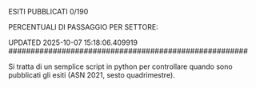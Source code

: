 ESITI PUBBLICATI 0/190 

PERCENTUALI DI PASSAGGIO PER SETTORE:

UPDATED 2025-10-07 15:18:06.409919
###################################################### 

Si tratta di un semplice script in python per controllare quando sono pubblicati gli esiti (ASN 2021, sesto quadrimestre).

